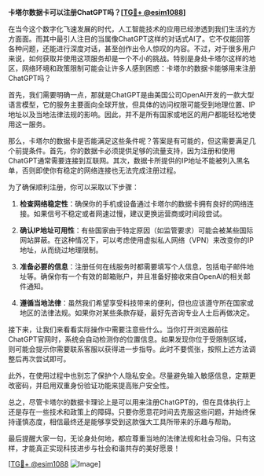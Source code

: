 **卡塔尔数据卡可以注册ChatGPT吗？[[TG💪+ @esim1088](https://t.me/s/esim1088)]**

在当今这个数字化飞速发展的时代，人工智能技术的应用已经渗透到我们生活的方方面面。而其中最引人注目的当属像ChatGPT这样的对话式AI了。它不仅能回答各种问题，还能进行深度对话，甚至创作出令人惊叹的内容。不过，对于很多用户来说，如何获取并使用这项服务却是一个不小的挑战。特别是身处卡塔尔这样的地区，网络环境和政策限制可能会让许多人感到困惑：卡塔尔的数据卡能够用来注册ChatGPT吗？

首先，我们需要明确一点，那就是ChatGPT是由美国公司OpenAI开发的一款大型语言模型，它的服务主要面向全球开放，但具体的访问权限可能受到地理位置、IP地址以及当地法律法规的影响。因此，并不是所有国家或地区的用户都能轻松地使用这一服务。

那么，卡塔尔的数据卡是否能满足这些条件呢？答案是有可能的，但这需要满足几个前提条件。首先，你的数据卡必须提供足够的流量支持，因为注册和使用ChatGPT通常需要连接到互联网。其次，数据卡所提供的IP地址不能被列入黑名单，否则即使你有稳定的网络连接也无法完成注册过程。

为了确保顺利注册，你可以采取以下步骤：

1. **检查网络稳定性**：确保你的手机或设备通过卡塔尔的数据卡拥有良好的网络连接。如果信号不稳定或者网速过慢，建议更换运营商或时间段尝试。
   
2. **确认IP地址可用性**：有些国家由于特定原因（如监管要求）可能会被某些国际网站屏蔽。在这种情况下，可以考虑使用虚拟私人网络（VPN）来改变你的IP地址，从而绕过地理限制。

3. **准备必要的信息**：注册任何在线服务时都需要填写个人信息，包括电子邮件地址等。确保你有一个有效的邮箱账户，并且准备好接收来自OpenAI的相关邮件通知。

4. **遵循当地法律**：虽然我们希望享受科技带来的便利，但也应该遵守所在国家或地区的法律法规。如果你对某些条款存疑，最好先咨询专业人士后再做决定。

接下来，让我们来看看实际操作中需要注意些什么。当你打开浏览器前往ChatGPT官网时，系统会自动检测你的位置信息。如果发现你位于受限制区域，则可能会提示你需要联系客服以获得进一步指导。此时不要慌张，按照上述方法调整后再次尝试即可。

此外，在使用过程中也别忘了保护个人隐私安全。尽量避免输入敏感信息，定期更改密码，并启用双重身份验证功能来提高账户安全性。

总之，尽管卡塔尔的数据卡理论上是可以用来注册ChatGPT的，但在具体执行上还是存在一些技术和政策上的障碍。只要你愿意花时间去克服这些问题，并始终保持谨慎态度，相信最终还是能够享受到这款强大工具所带来的乐趣与帮助。

最后提醒大家一句，无论身处何地，都应尊重当地的法律法规和社会习俗。只有这样，才能真正实现科技进步与社会和谐共存的美好愿景！

[[TG💪+ @esim1088](https://t.me/s/esim1088) ![Image](https://i.postimg.cc/4NQfJmqS/Snipaste-2025-05-13-00-14-12.png)]